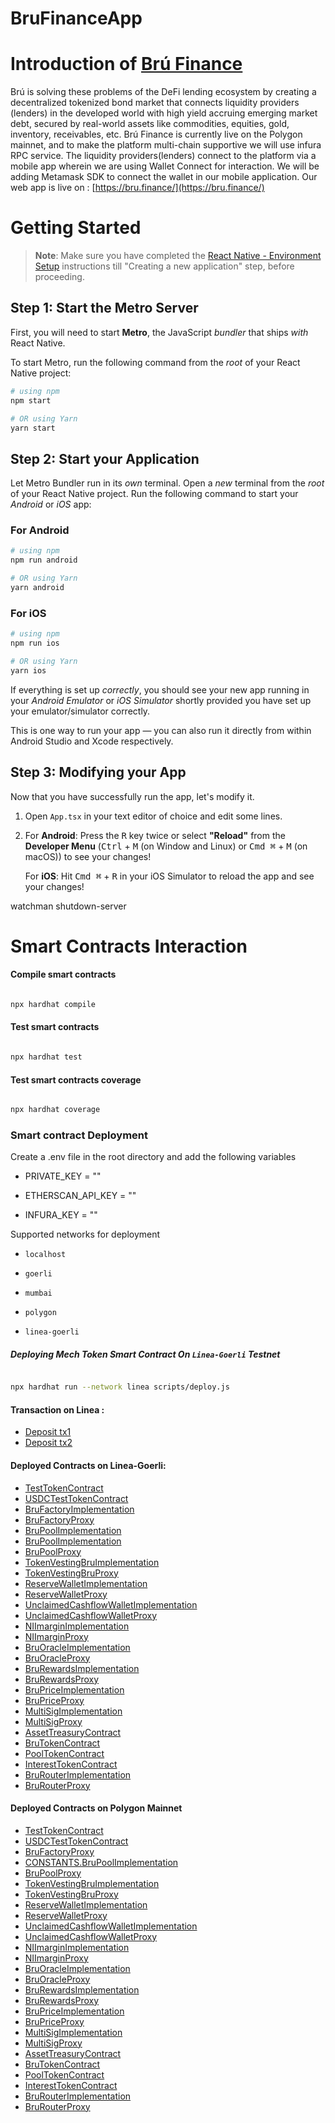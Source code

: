 # BruFinanceApp

# Introduction of [Brú Finance](https://bru.finance/)

Brú is solving these problems of the DeFi lending ecosystem by creating a decentralized tokenized bond market that connects liquidity providers (lenders) in the developed world with high yield accruing emerging market debt, secured by real-world assets like commodities, equities, gold, inventory, receivables, etc. Brú Finance is currently live on the Polygon mainnet, and to make the platform multi-chain supportive we will use infura RPC service. The liquidity providers(lenders) connect to the platform via a mobile app wherein we are using Wallet Connect for interaction. We will be adding Metamask SDK to connect the wallet in our mobile application. 
Our web app is live on : [https://bru.finance/](https://bru.finance/)

# Getting Started

> **Note**: Make sure you have completed the [React Native - Environment Setup](https://reactnative.dev/docs/environment-setup) instructions till "Creating a new application" step, before proceeding.

## Step 1: Start the Metro Server

First, you will need to start **Metro**, the JavaScript _bundler_ that ships _with_ React Native.

To start Metro, run the following command from the _root_ of your React Native project:

```bash
# using npm
npm start

# OR using Yarn
yarn start
```

## Step 2: Start your Application

Let Metro Bundler run in its _own_ terminal. Open a _new_ terminal from the _root_ of your React Native project. Run the following command to start your _Android_ or _iOS_ app:

### For Android

```bash
# using npm
npm run android

# OR using Yarn
yarn android
```

### For iOS

```bash
# using npm
npm run ios

# OR using Yarn
yarn ios
```

If everything is set up _correctly_, you should see your new app running in your _Android Emulator_ or _iOS Simulator_ shortly provided you have set up your emulator/simulator correctly.

This is one way to run your app — you can also run it directly from within Android Studio and Xcode respectively.

## Step 3: Modifying your App

Now that you have successfully run the app, let's modify it.

1. Open `App.tsx` in your text editor of choice and edit some lines.
2. For **Android**: Press the <kbd>R</kbd> key twice or select **"Reload"** from the **Developer Menu** (<kbd>Ctrl</kbd> + <kbd>M</kbd> (on Window and Linux) or <kbd>Cmd ⌘</kbd> + <kbd>M</kbd> (on macOS)) to see your changes!

   For **iOS**: Hit <kbd>Cmd ⌘</kbd> + <kbd>R</kbd> in your iOS Simulator to reload the app and see your changes!


<!-- for clear watchman -->

watchman shutdown-server

# Smart Contracts Interaction
  
#### Compile smart contracts

```bash

npx hardhat compile

```

#### Test smart contracts

```bash

npx hardhat test

```

#### Test smart contracts coverage

```bash

npx hardhat coverage

```

### Smart contract Deployment

Create a .env file in the root directory and add the following variables


- PRIVATE_KEY = ""

- ETHERSCAN_API_KEY = ""

- INFURA_KEY = ""

  

Supported networks for deployment

-  `localhost`

-  `goerli`

-  `mumbai`

-  `polygon`

-  `linea-goerli`

##### Deploying Mech Token Smart Contract On `Linea-Goerli` Testnet

```bash

npx hardhat run --network linea scripts/deploy.js

```

####  Transaction on Linea :

- [Deposit tx1](https://explorer.goerli.linea.build/tx/0xbe33dc2b4d973b2f0be50ec3d5161a34c8eaf31566b9d4b6033ae93f5a1c3b5a)
- [Deposit tx2](https://explorer.goerli.linea.build/tx/0x75c960b13729ecaf26ee9e12c9830b8ff84def4a583afdbb4f45bc0286fef126)

#### Deployed Contracts on Linea-Goerli:

- [TestTokenContract](https://explorer.goerli.linea.build/address/0xF16007DE4145ec6152e4c8c467A984b647fd8908)
- [USDCTestTokenContract](https://explorer.goerli.linea.build/address/0x956EaD2636dfD58D7215E6A415eD4e3E21430fDd)
- [BruFactoryImplementation](https://explorer.goerli.linea.build/address/0x6d990Ddc7a045672B24335e5eD5C0f1887fa1a27)
- [BruFactoryProxy](https://explorer.goerli.linea.build/address/0x4756516A799Efde91B8A09845547F1dD17Bcf4D0)
- [BruPoolImplementation](https://explorer.goerli.linea.build/address/0x37a95523ac7B686C1e5aaccBfAa2BDC9e64d8A06)
- [BruPoolImplementation](https://explorer.goerli.linea.build/address/0x37a95523ac7B686C1e5aaccBfAa2BDC9e64d8A06)
- [BruPoolProxy](https://explorer.goerli.linea.build/address/0x61154B0C73717DF854B20a56a53BdBfa3B37a810)
- [TokenVestingBruImplementation](https://explorer.goerli.linea.build/address/0x794cdbcbbC008E4f6020ca97B5A55FF8F4B1fDa3)
- [TokenVestingBruProxy](https://explorer.goerli.linea.build/address/0x9DaDf0cA46B280E888755FCD4c758a9151311f9b)
- [ReserveWalletImplementation](https://explorer.goerli.linea.build/address/0x6F9be12F8270F65dA4Ee945462ef9784282e06d2)
- [ReserveWalletProxy](https://explorer.goerli.linea.build/address/0x2DED869DB19De0A8EeD1cAA3EA7fE914affad3Ff)
- [UnclaimedCashflowWalletImplementation](https://explorer.goerli.linea.build/address/0x1E00D8560032d0DdcA08e6B09de00C172953dfd7)
- [UnclaimedCashflowWalletProxy](https://explorer.goerli.linea.build/address/0x19DACeC8Fab4a79dE02EAC2CA25980e301A5E343)
- [NIImarginImplementation](https://explorer.goerli.linea.build/address/0xd3E92131D9cAF63A6dA931Bd400d75ec318B770a)
- [NIImarginProxy](https://explorer.goerli.linea.build/address/0x4C96a7877077C89d71d32FC2a69c00373b1B4140)
- [BruOracleImplementation](https://explorer.goerli.linea.build/address/0xC0efFe7d7EC49c745901C095460fDE638FCc8A0A)
- [BruOracleProxy](https://explorer.goerli.linea.build/address/0xa9681644F5386375d9a5e4d9f10c30Cb5808a9f8)
- [BruRewardsImplementation](https://explorer.goerli.linea.build/address/0x02a0bdC56d1Df1b85371a6F37bE949e43B04BDA3)
- [BruRewardsProxy](https://explorer.goerli.linea.build/address/0x60294325E8Ad813C52ae665D8096374AC8d1E4C7)
- [BruPriceImplementation](https://explorer.goerli.linea.build/address/0xB58541c83fefF7a5a1F6bc040F454482bD932c6A)
- [BruPriceProxy](https://explorer.goerli.linea.build/address/0xf55924841599E582cB8fC74bA27De916CcC408C0)
- [MultiSigImplementation](https://explorer.goerli.linea.build/address/0x6DE4C580A698Bb254b2e3Aa73DF54f2B299239D2)
- [MultiSigProxy](https://explorer.goerli.linea.build/address/0x58301B92435d6E0fa0EB32B4efa875965af2421D)
- [AssetTreasuryContract](https://explorer.goerli.linea.build/address/0x2AcfE181433B0Bb82640c591aa93009CE430F5d7)
- [BruTokenContract](https://explorer.goerli.linea.build/address/0xcD3E478ae2224A6a6b529CF1b304d34b66840756)
- [PoolTokenContract](https://explorer.goerli.linea.build/address/0x85f7162728F8723CF269B04C7354843AFcBE4B9E)
- [InterestTokenContract](https://explorer.goerli.linea.build/address/0x9d5B3Ce19A7162D09BC80A80e897FbC3a1C12c2d)
- [BruRouterImplementation](https://explorer.goerli.linea.build/address/0x97335040cd74C9ABeEE75d29de14288588046A4f)
- [BruRouterProxy](https://explorer.goerli.linea.build/address/0x34c4388EB6e5a856eE22a5A612f8fbffD6d70e78)

#### Deployed Contracts on Polygon Mainnet

- [TestTokenContract](https://polygonscan.com/address/0xc2132D05D31c914a87C6611C10748AEb04B58e8F)
- [USDCTestTokenContract](https://polygonscan.com/address/0x2791Bca1f2de4661ED88A30C99A7a9449Aa84174)
- [BruFactoryProxy](https://polygonscan.com/address/0xED79b078dFeF6618A1eA456720Fa4CD3c4E43209)
- [CONSTANTS.BruPoolImplementation](https://polygonscan.com/address/0x19D7eC826f2D8faf61C1F30c0ab53dF8990C0B13)
- [BruPoolProxy](https://polygonscan.com/address/0xc345e8f86E7EFbCB2cC4302b2dE116E4EBB727bA)
- [TokenVestingBruImplementation](https://polygonscan.com/address/0x7dE2B05614C05Dc612a98D4f7A797330D3765634)
- [TokenVestingBruProxy](https://polygonscan.com/address/0xcC4344B60eE6cEf277f8a80eC606C0826153EdED)
- [ReserveWalletImplementation](https://polygonscan.com/address/0x0ac6BD5436A6C91427112bFbF011cc22B9125F5d)
- [ReserveWalletProxy](https://polygonscan.com/address/0xb4b7709825fEbbd9B1850d041d05033c70163f0a)
- [UnclaimedCashflowWalletImplementation](https://polygonscan.com/address/0xFC91917F653Fe04E2F646777FfE88c9B542a8594)
- [UnclaimedCashflowWalletProxy](https://polygonscan.com/address/0xb3a39B494453C975E7bA6aba22c40353D47D94D9)
- [NIImarginImplementation](https://polygonscan.com/address/0xa57fb8779Ec01c8c50Ee04feb6292af942BFe7f9)
- [NIImarginProxy](https://polygonscan.com/address/0x7d87092054BE3B012A86eeD47DC5F61726ed3aC2)
- [BruOracleImplementation](https://polygonscan.com/address/0xAcf710ab6B62F3fA42Ce2b83dE93091c23C17460)
- [BruOracleProxy](https://polygonscan.com/address/0x471D1AB3e34772C9060824F3435E4a7fb816fa30)
- [BruRewardsImplementation](https://polygonscan.com/address/0x2627caA3b3C36C5688025dDbB310b04AC853bCB7)
- [BruRewardsProxy](https://polygonscan.com/address/0x5e1377eCC1C94d41fA9c79aF12E7578afCd1e59D)
- [BruPriceImplementation](https://polygonscan.com/address/0x31c1F6BC689b32c723845388554Df633Da0fcB4D)
- [BruPriceProxy](https://polygonscan.com/address/0x0aCA2eCcfe360324cAB13AE7D8f9a6540e8968DD)
- [MultiSigImplementation](https://polygonscan.com/address/0xa6550e4992eB36ff1992E54A5E167B741C22CE78)
- [MultiSigProxy](https://polygonscan.com/address/0x3b8935B7a6c0053599B50fD932ADa6BAd985942c)
- [AssetTreasuryContract](https://polygonscan.com/address/0xf0c8CE0aE6c3EBbD2b057cD85bbF4045344DA02B)
- [BruTokenContract](https://polygonscan.com/address/0x3739Dd329f3067e440C3c2E7c92e873F50E8405c)
- [PoolTokenContract](https://polygonscan.com/address/0x3a6A3D35d0F39E9B2aAD7B3721c406CDA658DADE)
- [InterestTokenContract](https://polygonscan.com/address/0x4F64b41F66aafB29696C65Fe2d4de2b23B1ea9Df)
- [BruRouterImplementation](https://polygonscan.com/address/0xB4560D68a09D1551c48850e0d7E1e863ECf3ae73)
- [BruRouterProxy](https://polygonscan.com/address/0xe8BF2801a3e457FE141407a3b39F47fDE83B376f)